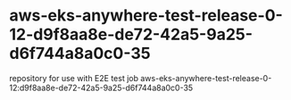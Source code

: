 # aws-eks-anywhere-test-release-0-12-d9f8aa8e-de72-42a5-9a25-d6f744a8a0c0-35
repository for use with E2E test job aws-eks-anywhere-test-release-0-12:d9f8aa8e-de72-42a5-9a25-d6f744a8a0c0-35
